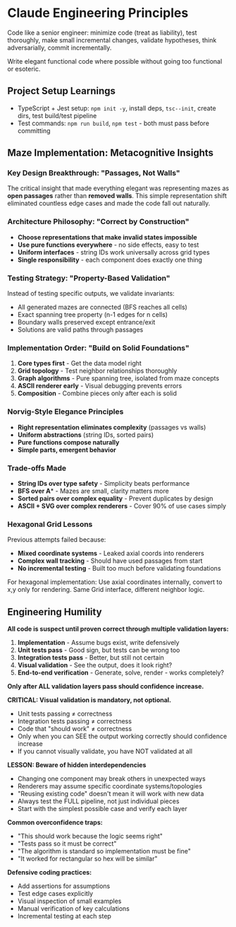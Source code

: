 # Claude Engineering Principles

Code like a senior engineer: minimize code (treat as liability), test thoroughly, make small incremental changes, validate hypotheses, think adversarially, commit incrementally.

Write elegant functional code where possible without going too functional or esoteric.

## Project Setup Learnings
- TypeScript + Jest setup: `npm init -y`, install deps, `tsc--init`, create dirs, test build/test pipeline
- Test commands: `npm run build`, `npm test` - both must pass before committing

## Maze Implementation: Metacognitive Insights

### Key Design Breakthrough: "Passages, Not Walls"
The critical insight that made everything elegant was representing mazes as **open passages** rather than **removed walls**. This simple representation shift eliminated countless edge cases and made the code fall out naturally.

### Architecture Philosophy: "Correct by Construction"
- **Choose representations that make invalid states impossible**
- **Use pure functions everywhere** - no side effects, easy to test
- **Uniform interfaces** - string IDs work universally across grid types
- **Single responsibility** - each component does exactly one thing

### Testing Strategy: "Property-Based Validation" 
Instead of testing specific outputs, we validate invariants:
- All generated mazes are connected (BFS reaches all cells)
- Exact spanning tree property (n-1 edges for n cells)
- Boundary walls preserved except entrance/exit
- Solutions are valid paths through passages

### Implementation Order: "Build on Solid Foundations"
1. **Core types first** - Get the data model right
2. **Grid topology** - Test neighbor relationships thoroughly  
3. **Graph algorithms** - Pure spanning tree, isolated from maze concepts
4. **ASCII renderer early** - Visual debugging prevents errors
5. **Composition** - Combine pieces only after each is solid

### Norvig-Style Elegance Principles
- **Right representation eliminates complexity** (passages vs walls)
- **Uniform abstractions** (string IDs, sorted pairs) 
- **Pure functions compose naturally**
- **Simple parts, emergent behavior**

### Trade-offs Made
- **String IDs over type safety** - Simplicity beats performance
- **BFS over A*** - Mazes are small, clarity matters more
- **Sorted pairs over complex equality** - Prevent duplicates by design
- **ASCII + SVG over complex renderers** - Cover 90% of use cases simply

### Hexagonal Grid Lessons
Previous attempts failed because:
- **Mixed coordinate systems** - Leaked axial coords into renderers
- **Complex wall tracking** - Should have used passages from start
- **No incremental testing** - Built too much before validating foundations

For hexagonal implementation: Use axial coordinates internally, convert to x,y only for rendering. Same Grid interface, different neighbor logic.

## Engineering Humility

**All code is suspect until proven correct through multiple validation layers:**

1. **Implementation** - Assume bugs exist, write defensively
2. **Unit tests pass** - Good sign, but tests can be wrong too  
3. **Integration tests pass** - Better, but still not certain
4. **Visual validation** - See the output, does it look right?
5. **End-to-end verification** - Generate, solve, render - works completely?

**Only after ALL validation layers pass should confidence increase.**

**CRITICAL: Visual validation is mandatory, not optional.**
- Unit tests passing ≠ correctness
- Integration tests passing ≠ correctness  
- Code that "should work" ≠ correctness
- Only when you can SEE the output working correctly should confidence increase
- If you cannot visually validate, you have NOT validated at all

**LESSON: Beware of hidden interdependencies**
- Changing one component may break others in unexpected ways
- Renderers may assume specific coordinate systems/topologies
- "Reusing existing code" doesn't mean it will work with new data
- Always test the FULL pipeline, not just individual pieces
- Start with the simplest possible case and verify each layer

**Common overconfidence traps:**
- "This should work because the logic seems right"
- "Tests pass so it must be correct" 
- "The algorithm is standard so implementation must be fine"
- "It worked for rectangular so hex will be similar"

**Defensive coding practices:**
- Add assertions for assumptions
- Test edge cases explicitly  
- Visual inspection of small examples
- Manual verification of key calculations
- Incremental testing at each step